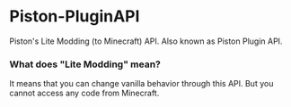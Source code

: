 # Piston-PluginAPI
Piston's Lite Modding (to Minecraft) API. Also known as Piston Plugin API.
### What does "Lite Modding" mean?
It means that you can change vanilla behavior through this API. But you cannot access any code from Minecraft.
